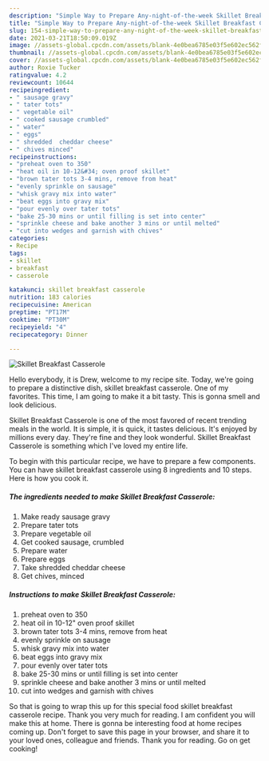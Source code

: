 ```yaml
---
description: "Simple Way to Prepare Any-night-of-the-week Skillet Breakfast Casserole"
title: "Simple Way to Prepare Any-night-of-the-week Skillet Breakfast Casserole"
slug: 154-simple-way-to-prepare-any-night-of-the-week-skillet-breakfast-casserole
date: 2021-03-21T18:50:09.019Z
image: //assets-global.cpcdn.com/assets/blank-4e0bea6785e03f5e602ec562f230caae08da540cada707380b4fe1bbebba43da.png
thumbnail: //assets-global.cpcdn.com/assets/blank-4e0bea6785e03f5e602ec562f230caae08da540cada707380b4fe1bbebba43da.png
cover: //assets-global.cpcdn.com/assets/blank-4e0bea6785e03f5e602ec562f230caae08da540cada707380b4fe1bbebba43da.png
author: Roxie Tucker
ratingvalue: 4.2
reviewcount: 10644
recipeingredient:
- " sausage gravy"
- " tater tots"
- " vegetable oil"
- " cooked sausage crumbled"
- " water"
- " eggs"
- " shredded  cheddar cheese"
- " chives minced"
recipeinstructions:
- "preheat oven to 350"
- "heat oil in 10-12&#34; oven proof skillet"
- "brown tater tots 3-4 mins, remove from heat"
- "evenly sprinkle on sausage"
- "whisk gravy mix into water"
- "beat eggs into gravy mix"
- "pour evenly over tater tots"
- "bake 25-30 mins or until filling is set into center"
- "sprinkle cheese and bake another 3 mins or until melted"
- "cut into wedges and garnish with chives"
categories:
- Recipe
tags:
- skillet
- breakfast
- casserole

katakunci: skillet breakfast casserole 
nutrition: 183 calories
recipecuisine: American
preptime: "PT17M"
cooktime: "PT30M"
recipeyield: "4"
recipecategory: Dinner

---
```



![Skillet Breakfast Casserole](//assets-global.cpcdn.com/assets/blank-4e0bea6785e03f5e602ec562f230caae08da540cada707380b4fe1bbebba43da.png)

Hello everybody, it is Drew, welcome to my recipe site. Today, we're going to prepare a distinctive dish, skillet breakfast casserole. One of my favorites. This time, I am going to make it a bit tasty. This is gonna smell and look delicious.



Skillet Breakfast Casserole is one of the most favored of recent trending meals in the world. It is simple, it is quick, it tastes delicious. It's enjoyed by millions every day. They're fine and they look wonderful. Skillet Breakfast Casserole is something which I've loved my entire life.


To begin with this particular recipe, we have to prepare a few components. You can have skillet breakfast casserole using 8 ingredients and 10 steps. Here is how you cook it.

<!--inarticleads1-->

##### The ingredients needed to make Skillet Breakfast Casserole:

1. Make ready  sausage gravy
1. Prepare  tater tots
1. Prepare  vegetable oil
1. Get  cooked sausage, crumbled
1. Prepare  water
1. Prepare  eggs
1. Take  shredded  cheddar cheese
1. Get  chives, minced




<!--inarticleads2-->

##### Instructions to make Skillet Breakfast Casserole:

1. preheat oven to 350
1. heat oil in 10-12&#34; oven proof skillet
1. brown tater tots 3-4 mins, remove from heat
1. evenly sprinkle on sausage
1. whisk gravy mix into water
1. beat eggs into gravy mix
1. pour evenly over tater tots
1. bake 25-30 mins or until filling is set into center
1. sprinkle cheese and bake another 3 mins or until melted
1. cut into wedges and garnish with chives




So that is going to wrap this up for this special food skillet breakfast casserole recipe. Thank you very much for reading. I am confident you will make this at home. There is gonna be interesting food at home recipes coming up. Don't forget to save this page in your browser, and share it to your loved ones, colleague and friends. Thank you for reading. Go on get cooking!
